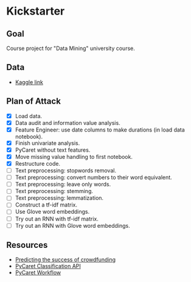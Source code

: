 # Kickstarter

## Goal

Course project for "Data Mining" university course.

## Data

- [Kaggle link](https://www.kaggle.com/datasets/iamsajanbhagat/kickstarter)

## Plan of Attack

- [X] Load data.
- [X] Data audit and information value analysis.
- [X] Feature Engineer: use date columns to make durations (in load data notebook).
- [X] Finish univariate analysis.
- [X] PyCaret without text features.
- [X] Move missing value handling to first notebook.
- [X] Restructure code.
- [ ] Text preprocessing: stopwords removal.
- [ ] Text preprocessing: convert numbers to their word equivalent.
- [ ] Text preprocessing: leave only words.
- [ ] Text preprocessing: stemming.
- [ ] Text preprocessing: lemmatization.
- [ ] Construct a tf-idf matrix.
- [ ] Use Glove word embeddings.
- [ ] Try out an RNN with tf-idf matrix.
- [ ] Try out an RNN with Glove word embeddings.

## Resources

- [Predicting the success of crowdfunding](https://cs230.stanford.edu/projects_spring_2018/reports/8289614.pdf)
- [PyCaret Classification API](https://pycaret.readthedocs.io/en/stable/api/classification.html)
- [PyCaret Workflow](https://towardsdatascience.com/introduction-to-binary-classification-with-pycaret-a37b3e89ad8d)
